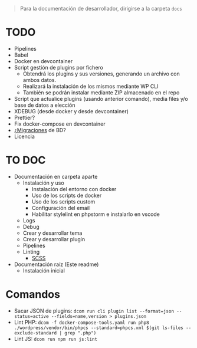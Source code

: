 > Para la documentación de desarrollador, dirigirse a la carpeta `docs`

# TODO

- Pipelines
- Babel
- Docker en devcontainer
- Script gestión de plugins por fichero
  - Obtendrá los plugins y sus versiones, generando un archivo con ambos datos.
  - Realizará la instalación de los mismos mediante WP CLI
  - También se podrán instalar mediante ZIP almacenado en el repo
- Script que actualice plugins (usando anterior comando), media files y/o base de datos a elección
- XDEBUG (desde docker y desde devcontainer)
- Prettier?
- Fix docker-compose en devcontainer
- ¿[Migraciones](https://github.com/cakephp/phinx) de BD?
- Licencia

# TO DOC

- Documentación en carpeta aparte
  - Instalación y uso
    - Instalación del entorno con docker
    - Uso de los scripts de docker
    - Uso de los scripts custom
    - Configuración del email
    - Habilitar stylelint en phpstorm e instalarlo en vscode
  - Logs
  - Debug
  - Crear y desarrollar tema
  - Crear y desarrollar plugin
  - Pipelines
  - Linting
    - [SCSS](https://stylelint.io/user-guide/rules/list/)
- Documentación raíz (Este readme)
  - Instalación inicial

# Comandos

- Sacar JSON de plugins: `dcom run cli plugin list --format=json --status=active --fields=name,version > plugins.json`
- Lint PHP: `dcom -f docker-compose-tools.yaml run php8 ./wordpress/vendor/bin/phpcs --standard=phpcs.xml $(git ls-files --exclude-standard | grep ".php")`
- Lint JS: `dcom run npm run js:lint`
